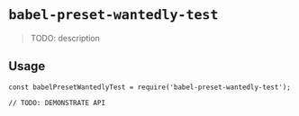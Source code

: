 # `babel-preset-wantedly-test`

> TODO: description

## Usage

```
const babelPresetWantedlyTest = require('babel-preset-wantedly-test');

// TODO: DEMONSTRATE API
```
